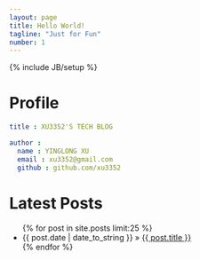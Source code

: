 ```yaml
---
layout: page
title: Hello World!
tagline: "Just for Fun"
number: 1
---
```

{% include JB/setup %}

# Profile
```yaml
title : XU3352'S TECH BLOG

author :
  name : YINGLONG XU
  email : xu3352@gmail.com
  github : github.com/xu3352
```

# Latest Posts
<ul class="posts">
  {% for post in site.posts limit:25 %}
    <li><span>{{ post.date | date_to_string }}</span> &raquo; <a href="{{ BASE_PATH }}{{ post.url }}">{{ post.title }}</a></li>
  {% endfor %}
</ul>

